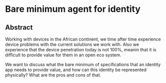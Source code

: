 # Bare minimum agent for identity

## Abstract
Working with devices in the African continent, we time after time experience device problems with the current solutions we work with. Also we experience that the device penetration today is not 100%, meanin that it is difficult to provide value for them in an open eco system.

We want to discuss what the bare minimum of specifications that an identity app needs to provide value, and how can this identity be represented physically? What are the pros and cons of that.
<!--stackedit_data:
eyJoaXN0b3J5IjpbODM0MTU3OTI5LDExODkwMTgxMDZdfQ==
-->